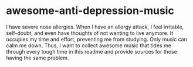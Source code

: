# awesome-anti-depression-music
I have severe nose allergies. When I have an allergy attack, I feel irritable, self-doubt, and even have thoughts of not wanting to live anymore. It occupies my time and effort, preventing me from studying. Only music can calm me down. Thus, I want to collect awesome music that tides me through every tough time in this readme and provide sources for those having the same problem.
